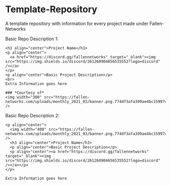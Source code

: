 # Template-Repository
A template repository with information for every project made under Fallen-Networks


Basic Repo Description 1:

```
<h1 align="center">Project Name</h1>
<p align="center">
  <a href="https://discord.gg/fallennetworks" target="_blank"><img src="https://img.shields.io/discord/261260904656535552?logo=discord" /></a>
</p>
<p align="center">Basic Project Description</p>
<br>
Extra Information goes here

### *Courtesy of*
<img width="300" src="https://fallen-networks.com/uploads/monthly_2021_03/banner.png.774df3afa399ae4bc159974df0bf4524.png" />
```

Basic Repo Description 2:

```
<p align="center">
  <img width="400" src="https://fallen-networks.com/uploads/monthly_2021_03/banner.png.774df3afa399ae4bc159974df0bf4524.png" />
  <h3 align="center">Project Name</h3>
  <p align="center">Basic Project Description</p>
  <p align="center"><a href="https://discord.gg/fallennetworks" target="_blank"><img src="https://img.shields.io/discord/261260904656535552?logo=discord" /></a></p>
</p>

Extra Information goes here
```
